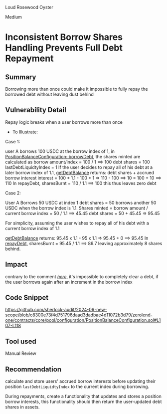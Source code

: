 Loud Rosewood Oyster

Medium

# Inconsistent Borrow Shares Handling Prevents Full Debt Repayment

## Summary
Borrowing more than once could make it impossible to fully repay the borrowed debt without leaving dust behind
## Vulnerability Detail
Repay logic breaks when a user borrows more than once
+ To Illustrate:

Case 1:

user A borrows 100 USDC at the borrow index of 1, in [PositionBalanceConfiguration::borrowDebt](https://github.com/sherlock-audit/2024-06-new-scope/blob/c8300e73f4d751796daad3dadbae4d11072b3d79/zerolend-one/contracts/core/pool/configuration/PositionBalanceConfiguration.sol#L62-L74), the shares minted are calculated as borrow amount/index = 100 / 1 ==> 100
debt shares = 100
lastDebtLiquidtyIndex = 1
If the user decides to repay all of his debt at a later borrow index of 1.1, [getDebtBalance](https://github.com/sherlock-audit/2024-06-new-scope/blob/c8300e73f4d751796daad3dadbae4d11072b3d79/zerolend-one/contracts/core/pool/configuration/PositionBalanceConfiguration.sol#L137-L140) returns:
debt shares + accrued borrow interest
interest = 100 * 1.1 - 100 * 1 => 110 - 100 ==> 10
 = 100 + 10 ==> 110
In repayDebt, sharesBurnt = 110 / 1.1 ==> 100
this thus leaves zero debt

Case 2:

User A Borrows 50 USDC at index 1
debt shares = 50
borrows another 50 USDC when the borrow index is 1.1. Shares minted = borrow amount / current borrow index
= 50 / 1.1 ==> 45.45
debt shares = 50 + 45.45 => 95.45

For simplicity, assuming the user wishes to repay all of his debt with a current borrow index of 1.1

[getDebtBalance](https://github.com/sherlock-audit/2024-06-new-scope/blob/c8300e73f4d751796daad3dadbae4d11072b3d79/zerolend-one/contracts/core/pool/configuration/PositionBalanceConfiguration.sol#L137-L140) returns: 95.45 x 1.1 - 95 x 1.1 => 95.45 + 0
==> 95.45
In [repayDebt](https://github.com/sherlock-audit/2024-06-new-scope/blob/c8300e73f4d751796daad3dadbae4d11072b3d79/zerolend-one/contracts/core/pool/configuration/PositionBalanceConfiguration.sol#L107-L118), sharesBurnt = 95.45 / 1.1 ==> 86.7 leaving approximately 8 shares behind.


## Impact
contrary to the comment [_here_](https://github.com/sherlock-audit/2024-06-new-scope/blob/c8300e73f4d751796daad3dadbae4d11072b3d79/zerolend-one/contracts/core/pool/logic/BorrowLogic.sol#L128), it's impossible to completely clear a debt, if the user borrows again after an increment in the borrow index
## Code Snippet
https://github.com/sherlock-audit/2024-06-new-scope/blob/c8300e73f4d751796daad3dadbae4d11072b3d79/zerolend-one/contracts/core/pool/configuration/PositionBalanceConfiguration.sol#L107-L118
## Tool used

Manual Review

## Recommendation
calculate and store users' accrued borrow interests before updating their position `lastDebtLiquidtyIndex` to the current index during borrowing.

During repayments, create a functionality that updates and stores a position borrow interests, this functionality should then return the user-updated debt shares in assets.